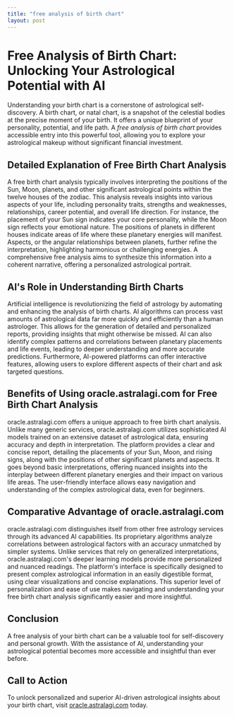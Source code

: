 ```yaml
---
title: "free analysis of birth chart"
layout: post
---
```


# Free Analysis of Birth Chart: Unlocking Your Astrological Potential with AI

Understanding your birth chart is a cornerstone of astrological self-discovery.  A birth chart, or natal chart, is a snapshot of the celestial bodies at the precise moment of your birth. It offers a unique blueprint of your personality, potential, and life path.  A *free analysis of birth chart* provides accessible entry into this powerful tool, allowing you to explore your astrological makeup without significant financial investment.

## Detailed Explanation of Free Birth Chart Analysis

A free birth chart analysis typically involves interpreting the positions of the Sun, Moon, planets, and other significant astrological points within the twelve houses of the zodiac.  This analysis reveals insights into various aspects of your life, including personality traits, strengths and weaknesses, relationships, career potential, and overall life direction.  For instance, the placement of your Sun sign indicates your core personality, while the Moon sign reflects your emotional nature.  The positions of planets in different houses indicate areas of life where these planetary energies will manifest.  Aspects, or the angular relationships between planets, further refine the interpretation, highlighting harmonious or challenging energies.  A comprehensive free analysis aims to synthesize this information into a coherent narrative, offering a personalized astrological portrait.

## AI's Role in Understanding Birth Charts

Artificial intelligence is revolutionizing the field of astrology by automating and enhancing the analysis of birth charts. AI algorithms can process vast amounts of astrological data far more quickly and efficiently than a human astrologer.  This allows for the generation of detailed and personalized reports, providing insights that might otherwise be missed.  AI can also identify complex patterns and correlations between planetary placements and life events, leading to deeper understanding and more accurate predictions.  Furthermore, AI-powered platforms can offer interactive features, allowing users to explore different aspects of their chart and ask targeted questions.

## Benefits of Using oracle.astralagi.com for Free Birth Chart Analysis

oracle.astralagi.com offers a unique approach to free birth chart analysis. Unlike many generic services, oracle.astralagi.com utilizes sophisticated AI models trained on an extensive dataset of astrological data, ensuring accuracy and depth in interpretation.  The platform provides a clear and concise report, detailing the placements of your Sun, Moon, and rising signs, along with the positions of other significant planets and aspects.  It goes beyond basic interpretations, offering nuanced insights into the interplay between different planetary energies and their impact on various life areas.  The user-friendly interface allows easy navigation and understanding of the complex astrological data, even for beginners.

## Comparative Advantage of oracle.astralagi.com

oracle.astralagi.com distinguishes itself from other free astrology services through its advanced AI capabilities.  Its proprietary algorithms analyze correlations between astrological factors with an accuracy unmatched by simpler systems.  Unlike services that rely on generalized interpretations, oracle.astralagi.com's deeper learning models provide more personalized and nuanced readings. The platform's interface is specifically designed to present complex astrological information in an easily digestible format, using clear visualizations and concise explanations. This superior level of personalization and ease of use makes navigating and understanding your free birth chart analysis significantly easier and more insightful.

## Conclusion

A free analysis of your birth chart can be a valuable tool for self-discovery and personal growth.  With the assistance of AI, understanding your astrological potential becomes more accessible and insightful than ever before.

## Call to Action

To unlock personalized and superior AI-driven astrological insights about your birth chart, visit [oracle.astralagi.com](https://oracle.astralagi.com) today.